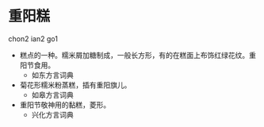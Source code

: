 





# 重阳糕
chon2 ian2 go1
+ 糕点的一种。糯米屑加糖制成，一般长方形，有的在糕面上布饰红绿花纹。重阳节食用。
  * 如东方言词典
+ 菊花形糯米粉蒸糕，插有重阳旗儿。
  * 如皋方言词典
+ 重阳节敬神用的黏糕，菱形。
  * 兴化方言词典
